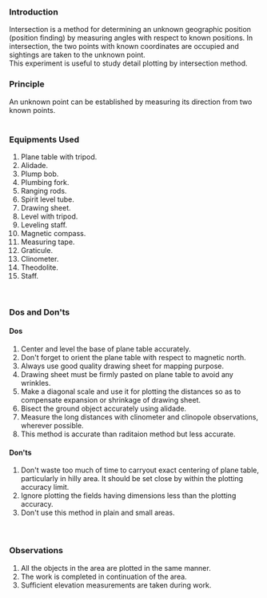 ### Introduction<br>
Intersection is a method for determining an unknown geographic position (position finding) by measuring angles with respect to known positions. In intersection, the two points with known coordinates are occupied and sightings are taken to the unknown point.<br>
This experiment is useful to study detail plotting by intersection method.<br>

### Principle<br>
An unknown point can be established by measuring its direction from two known points.
<br><br>

### Equipments Used<br>
1) Plane table with tripod.<br>
2) Alidade.<br>
3) Plump bob.<br>
4) Plumbing fork.<br>
5) Ranging rods.<br>
6) Spirit level tube.<br>
7) Drawing sheet.<br>
8) Level with tripod.<br>
9) Leveling staff.<br>
10) Magnetic compass.<br>
11) Measuring tape.<br>
12) Graticule.<br>
13) Clinometer.<br>
14) Theodolite.<br>
15) Staff.<br>
<br>

### Dos and Don'ts<br>
#### Dos<br>
1) Center and level the base of plane table accurately.<br>
2) Don't forget to orient the plane table with respect to magnetic north.<br>
3) Always use good quality drawing sheet for mapping purpose.<br>
4) Drawing sheet must be firmly pasted on plane table to avoid any wrinkles.<br>
5) Make a diagonal scale and use it for plotting the distances so as to compensate expansion or shrinkage of drawing sheet.<br>
6) Bisect the ground object accurately using alidade.<br>
7) Measure the long distances with clinometer and clinopole observations, wherever possible.<br>
8) This method is accurate than raditaion method but less accurate.<br>

#### Don'ts<br>
1) Don't waste too much of time to carryout exact centering of plane table, particularly in hilly area. It should be set close by within the plotting accuracy limit.<br>
2) Ignore plotting the fields having dimensions less than the plotting accuracy.<br>
3) Don't use this method in plain and small areas.<br>
<br><br>
### Observations<br>
1) All the objects in the area are plotted in the same manner.<br>
2) The work is completed in continuation of the area.<br>
3) Sufficient elevation measurements are taken during work.<br>
